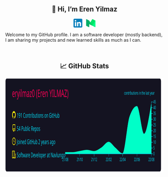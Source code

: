 
<h2 align="center">👋 Hi, I’m Eren Yilmaz</h2>

<p align="center">
  <a href="https://www.linkedin.com/in/erenyilmaz0/" target="_blank"><img align="center" src="linkedinicon.svg" alt="Linkedin" width="28px" /></a>
  &nbsp;&nbsp;<a href="https://erenyilmaz0.medium.com/" target="_blank"><img align="center" src="mediumicon.svg" alt="Medium" width="30px" /></a>
</p>

Welcome to my GitHub profile. I am a software developer (mostly backend), I am sharing my projects and new learned skills as much as I can. 
<div style="width:100%"><br /></div>


<h2 align="center">📈 GitHub Stats</h2>
<p align="center">
  <img width="800" height="300" src="https://github.com/eryilmaz0/eryilmaz0/blob/master/profile-summary-card-output/2077/0-profile-details.svg"
</p>

